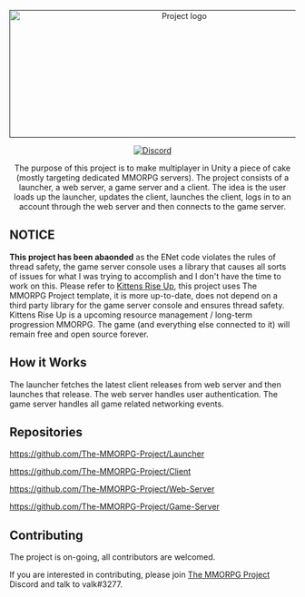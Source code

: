 <p align="center">
  <a href="" rel="noopener">
 <img width=600 height=225 src="https://i.imgur.com/FsnlF8g.png" alt="Project logo"></a>
</p>

<div align="center">

  [![Discord][discord]][discord-url]

</div>

<p align="center">The purpose of this project is to make multiplayer in Unity a piece of cake (mostly targeting dedicated MMORPG servers). The project consists of a launcher, a web server, a game server and a client. The idea is the user loads up the launcher, updates the client, launches the client, logs in to an account through the web server and then connects to the game server.</p>

## NOTICE
**This project has been abaonded** as the ENet code violates the rules of thread safety, the game server console uses a library that causes all sorts of issues for what I was trying to accomplish and I don't have the time to work on this. Please refer to [Kittens Rise Up](https://github.com/Kittens-Rise-Up), this project uses The MMORPG Project template, it is more up-to-date, does not depend on a third party library for the game server console and ensures thread safety. Kittens Rise Up is a upcoming resource management / long-term progression MMORPG. The game (and everything else connected to it) will remain free and open source forever.

## How it Works
The launcher fetches the latest client releases from web server and then launches that release. The web server handles user authentication. The game server handles all game related networking events.

## Repositories
https://github.com/The-MMORPG-Project/Launcher

https://github.com/The-MMORPG-Project/Client

https://github.com/The-MMORPG-Project/Web-Server

https://github.com/The-MMORPG-Project/Game-Server

## Contributing

The project is on-going, all contributors are welcomed.

If you are interested in contributing, please join [The MMORPG Project](https://discord.gg/W4Nk9gt) Discord and talk to valk#3277.

<!-- BADGES -->
[discord]: https://img.shields.io/discord/717790645900673084.svg
<!-- Discord Link -->
[discord-url]: https://discord.gg/W4Nk9gt
